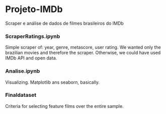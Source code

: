 # Projeto-IMDb
Scraper e análise de dados de filmes brasileiros do IMDb

### ScraperRatings.ipynb

Simple scraper of: year, genre, metascore, user rating. 
We wanted only the brazilian movies and therefore the scraper. Otherwise, we could have used IMDb API and open data. 

### Analise.ipynb

Visualizing. Matplotlib ans seaborn, basically. 

### Finaldataset

Criteria for selecting feature films over the entire sample. 
